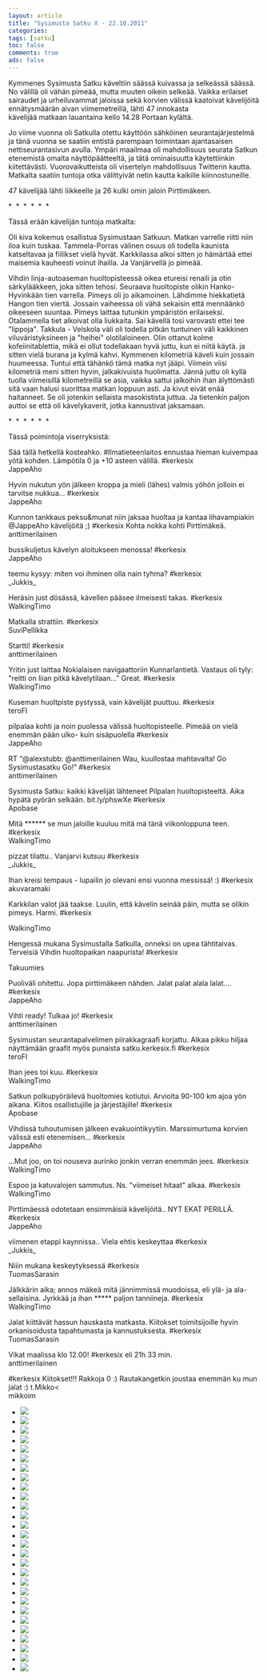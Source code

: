 ```yaml
---
layout: article 
title: "Sysimusta Satku X - 22.10.2011" 
categories: 
tags: [satku]
toc: false 
comments: true 
ads: false 
---
```


Kymmenes Sysimusta Satku käveltiin säässä kuivassa ja selkeässä säässä.
No välillä oli vähän pimeää, mutta muuten oikein selkeää. Vaikka
erilaiset sairaudet ja urheiluvammat jaloissa sekä korvien välissä
kaatoivat kävelijöitä ennätysmäärän aivan viimemetreillä, lähti 47
innokasta kävelijää matkaan lauantaina kello 14.28 Portaan kylältä. 

Jo viime vuonna oli Satkulla otettu käyttöön sähköinen
seurantajärjestelmä ja tänä vuonna se saatiin entistä parempaan
toimintaan ajantasaisen nettiseurantasivun avulla. Ympäri maailmaa oli
mahdollisuus seurata Satkun etenemistä omalta näyttöpäätteeltä, ja tätä
ominaisuutta käytettiinkin kiitettävästi. Vuorovaikutteista oli
visertelyn mahdollisuus Twitterin kautta. Matkalta saatiin tuntoja otka
välittyivät netin kautta kaikille kiinnostuneille.

47 kävelijää lähti liikkeelle ja 26 kulki omin jaloin Pirttimäkeen. 

\*  \*  \*  \*  \*  \*

Tässä erään kävelijän tuntoja matkalta:

Oli kiva kokemus osallistua Sysimustaan Satkuun. Matkan varrelle riitti
niin iloa kuin tuskaa. Tammela-Porras välinen osuus oli todella kaunista
katseltavaa ja fiilikset vielä hyvät. Karkkilassa alkoi sitten jo
hämärtää ettei maisemia kauheesti voinut ihailla. Ja Vanjärvellä jo
pimeää.

Vihdin linja-autoaseman huoltopisteessä oikea etureisi renaili ja otin
särkylääkkeen, joka sitten tehosi. Seuraava huoltopiste olikin
Hanko-Hyvinkään tien varrella. Pimeys oli jo aikamoinen. Lähdimme
hiekkatietä Hangon tien viertä. Jossain vaiheessa oli vähä sekaisin että
mennäänkö oikeeseen suuntaa. Pimeys laittaa tutunkin ympäristön
erilaiseksi. Otalammella tiet alkoivat olla liukkaita. Sai kävellä tosi
varovasti ettei tee "lippoja". Takkula - Velskola väli oli todella
pitkän tuntuinen väli kaikkinen viluväristyksineen ja "heihei"
olotilaloineen. Olin ottanut kolme kofeiinitablettia, mikä ei ollut
todellakaan hyvä juttu, kun ei niitä käytä. ja sitten vielä burana ja
kylmä kahvi. Kymmenen kilometriä käveli kuin jossain huumeessa. Tuntui
että tähänkö tämä matka nyt jääpi. Viimein viisi kilometriä meni sitten
hyvin, jalkakivuista huolimatta. Jännä juttu oli kyllä tuolla
viimeisillä kilometreillä se asia, vaikka sattui jalkoihin ihan
älyttömästi sitä vaan halusi suorittaa matkan loppuun asti. Ja kivut
eivät enää haitanneet. Se oli jotenkin sellaista masokistista juttua. Ja
tietenkin paljon auttoi se että oli kävelykaverit, jotka kannustivat
jaksamaan.

\*  \*  \*  \*  \*  \*

Tässä poimintoja viserryksistä:

Sää tällä hetkellä kosteahko. \#Ilmatieteenlaitos ennustaa hieman
kuivempaa yötä kohden. Lämpötila 0 ja +10 asteen välillä. \#kerkesix\
JappeAho

Hyvin nukutun yön jälkeen kroppa ja mieli (lähes) valmis yöhön jolloin
ei tarvitse nukkua... \#kerkesix\
 JappeAho

Kunnon tankkaus peksu&munat niin jaksaa huoltaa ja kantaa lihavampiakin
@JappeAho kävelijöitä ;) \#kerkesix Kohta nokka kohti Pirttimäkeä.\
anttimerilainen 

bussikuljetus kävelyn aloitukseen menossa! \#kerkesix\
JappeAho

teemu kysyy: miten voi ihminen olla nain tyhma? \#kerkesix\
\_Jukkis\_

Heräsin just dösässä, kävellen pääsee ilmeisesti takas. \#kerkesix\
WalkingTimo

Matkalla strattiin. \#kerkesix\
SuviPellikka

Startti! \#kerkesix\
anttimerilainen 

Yritin just laittaa Nokialaisen navigaattoriin Kunnarlantietä. Vastaus
oli tyly: "reitti on liian pitkä kävelytilaan..." Great. \#kerkesix\
WalkingTimo

Kuseman huoltpiste pystyssä, vain kävelijät puuttuu. \#kerkesix\
teroFI

pilpalaa kohti ja noin puolessa välissä huoltopisteelle. Pimeää on vielä
enemmän pään ulko- kuin sisäpuolella \#kerkesix\
JappeAho

RT “@alexstubb: @anttimerilainen Wau, kuullostaa mahtavalta! Go
Sysimustasatku Go!” \#kerkesix\
anttimerilainen 

Sysimusta Satku: kaikki kävelijät lähteneet Pilpalan huoltopisteeltä.
Aika hypätä pyörän selkään. bit.ly/phswXe \#kerkesix\
Apobase

Mitä \*\*\*\*\*\* se mun jaloille kuuluu mitä mä tänä viikonloppuna
teen. \#kerkesix\
WalkingTimo

pizzat tilattu.. Vanjarvi kutsuu \#kerkesix\
\_Jukkis\_

Ihan kreisi tempaus - lupailin jo olevani ensi vuonna messissä! :)
\#kerkesix\
akuvaramaki

Karkkilan valot jää taakse. Luulin, että kävelin seinää päin, mutta se
olikin pimeys. Harmi. \#kerkesix

WalkingTimo

Hengessä mukana Sysimustalla Satkulla, onneksi on upea tähtitaivas.
Terveisiä Vihdin huoltopaikan naapurista! \#kerkesix

Takuumies

Puoliväli ohitettu. Jopa pirttimäkeen nähden. Jalat palat alala
lalat.... \#kerkesix\
JappeAho

Vihti ready! Tulkaa jo! \#kerkesix\
anttimerilainen 

Sysimustan seurantapalvelimen piirakkagraafi korjattu. Alkaa pikku
hiljaa näyttämään graafit myös punaista satku.kerkesix.fi \#kerkesix\
teroFI

Ihan jees toi kuu. \#kerkesix\
WalkingTimo

Satkun polkupyöräilevä huoltomies kotiutui. Arviolta 90-100 km ajoa yön
aikana. Kiitos osallistujille ja järjestäjille! \#kerkesix\
Apobase

Vihdissä tuhoutumisen jälkeen evakuointikyytiin. Marssimurtuma korvien
välissä esti etenemisen... \#kerkesix\
JappeAho

...Mut joo, on toi nouseva aurinko jonkin verran enemmän jees.
\#kerkesix\
WalkingTimo

Espoo ja katuvalojen sammutus. Ns. "viimeiset hitaat" alkaa. \#kerkesix\
WalkingTimo

Pirttimäessä odotetaan ensimmäisiä kävelijöitä.. NYT EKAT PERILLÄ.
\#kerkesix\
JappeAho

viimenen etappi kaynnissa.. Viela ehtis keskeyttaa \#kerkesix\
\_Jukkis\_

Niiin mukana keskeytyksessä \#kerkesix\
TuomasSarasin

Jälkkärin aika; annos mäkeä mitä jännimmissä muodoissa, eli ylä- ja ala-
sellaisina. Jyrkkää ja ihan \*\*\*\*\* paljon tanniineja. \#kerkesix\
WalkingTimo

Jalat kiittävät hassun hauskasta matkasta. Kiitokset toimitsijoille
hyvin orkanisoidusta tapahtumasta ja kannustuksesta. \#kerkesix\
TuomasSarasin

Vikat maalissa klo 12.00! \#kerkesix eli 21h 33 min.\
anttimerilainen 

\#kerkesix Kiitokset!!! Rakkoja 0 :) Rautakangetkin joustaa enemmän ku
mun jalat :) t.Mikko\<\
mikkoim

<div class="image-gallery" markdown="1">

-   [![](/images/sysimusta-satku-10/Thumbnails/graafit.jpg)](/images/sysimusta-satku-10/graafit.jpg)
-   [![](/images/sysimusta-satku-10/Thumbnails/satku10%20001.JPG)](/images/sysimusta-satku-10/satku10%20001.JPG)
-   [![](/images/sysimusta-satku-10/Thumbnails/satku10%20002.JPG)](/images/sysimusta-satku-10/satku10%20002.JPG)
-   [![](/images/sysimusta-satku-10/Thumbnails/satku10%20003.JPG)](/images/sysimusta-satku-10/satku10%20003.JPG)
-   [![](/images/sysimusta-satku-10/Thumbnails/satku10%20004.JPG)](/images/sysimusta-satku-10/satku10%20004.JPG)
-   [![](/images/sysimusta-satku-10/Thumbnails/satku10%20005.JPG)](/images/sysimusta-satku-10/satku10%20005.JPG)
-   [![](/images/sysimusta-satku-10/Thumbnails/satku10%20006.JPG)](/images/sysimusta-satku-10/satku10%20006.JPG)
-   [![](/images/sysimusta-satku-10/Thumbnails/satku10%20007.JPG)](/images/sysimusta-satku-10/satku10%20007.JPG)
-   [![](/images/sysimusta-satku-10/Thumbnails/satku10%20008.JPG)](/images/sysimusta-satku-10/satku10%20008.JPG)
-   [![](/images/sysimusta-satku-10/Thumbnails/satku10%20009.JPG)](/images/sysimusta-satku-10/satku10%20009.JPG)
-   [![](/images/sysimusta-satku-10/Thumbnails/satku10%20010.JPG)](/images/sysimusta-satku-10/satku10%20010.JPG)
-   [![](/images/sysimusta-satku-10/Thumbnails/satku10%20011.JPG)](/images/sysimusta-satku-10/satku10%20011.JPG)
-   [![](/images/sysimusta-satku-10/Thumbnails/satku10%20012.JPG)](/images/sysimusta-satku-10/satku10%20012.JPG)
-   [![](/images/sysimusta-satku-10/Thumbnails/satku10%20014.JPG)](/images/sysimusta-satku-10/satku10%20014.JPG)
-   [![](/images/sysimusta-satku-10/Thumbnails/satku10%20015.JPG)](/images/sysimusta-satku-10/satku10%20015.JPG)
-   [![](/images/sysimusta-satku-10/Thumbnails/satku10%20017.JPG)](/images/sysimusta-satku-10/satku10%20017.JPG)
-   [![](/images/sysimusta-satku-10/Thumbnails/satku10%20018.JPG)](/images/sysimusta-satku-10/satku10%20018.JPG)
-   [![](/images/sysimusta-satku-10/Thumbnails/satku10%20019.JPG)](/images/sysimusta-satku-10/satku10%20019.JPG)
-   [![](/images/sysimusta-satku-10/Thumbnails/satku10%20020.JPG)](/images/sysimusta-satku-10/satku10%20020.JPG)
-   [![](/images/sysimusta-satku-10/Thumbnails/satku10%20021.JPG)](/images/sysimusta-satku-10/satku10%20021.JPG)
-   [![](/images/sysimusta-satku-10/Thumbnails/satku10%20022.JPG)](/images/sysimusta-satku-10/satku10%20022.JPG)
-   [![](/images/sysimusta-satku-10/Thumbnails/satku10%20023.JPG)](/images/sysimusta-satku-10/satku10%20023.JPG)
-   [![](/images/sysimusta-satku-10/Thumbnails/satku10%20025.JPG)](/images/sysimusta-satku-10/satku10%20025.JPG)
-   [![](/images/sysimusta-satku-10/Thumbnails/satku10%20026.JPG)](/images/sysimusta-satku-10/satku10%20026.JPG)
-   [![](/images/sysimusta-satku-10/Thumbnails/satku10%20028.JPG)](/images/sysimusta-satku-10/satku10%20028.JPG)
-   [![](/images/sysimusta-satku-10/Thumbnails/satku10%20031.JPG)](/images/sysimusta-satku-10/satku10%20031.JPG)
-   [![](/images/sysimusta-satku-10/Thumbnails/satku10%20032.JPG)](/images/sysimusta-satku-10/satku10%20032.JPG)
-   [![](/images/sysimusta-satku-10/Thumbnails/satku10%20033.JPG)](/images/sysimusta-satku-10/satku10%20033.JPG)

</div>
